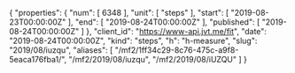 {
  "properties": {
    "num": [
      6348
    ],
    "unit": [
      "steps"
    ],
    "start": [
      "2019-08-23T00:00:00Z"
    ],
    "end": [
      "2019-08-24T00:00:00Z"
    ],
    "published": [
      "2019-08-24T00:00:00Z"
    ]
  },
  "client_id": "https://www-api.jvt.me/fit",
  "date": "2019-08-24T00:00:00Z",
  "kind": "steps",
  "h": "h-measure",
  "slug": "2019/08/iuzqu",
  "aliases": [
    "/mf2/1ff34c29-8c76-475c-a9f8-5eaca176fba1/",
    "/mf2/2019/08/iuzqu",
    "/mf2/2019/08/iUZQU"
  ]
}
